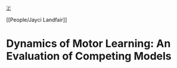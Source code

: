 [🇿](zotero://select/library/items/YGGDWNXX)

[[People/Jayci Landfair]] 
# Dynamics of Motor Learning: An Evaluation of Competing Models

